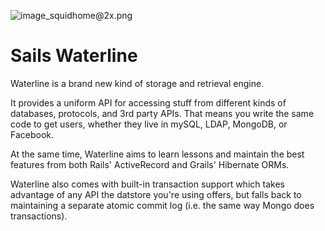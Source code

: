 ![image_squidhome@2x.png](http://i.imgur.com/7rMxw.png)

# Sails Waterline

Waterline is a brand new kind of storage and retrieval engine.

It provides a uniform API for accessing stuff from different kinds of databases, protocols, and 3rd party APIs.  That means you write the same code to get users, whether they live in mySQL, LDAP, MongoDB, or Facebook.

At the same time, Waterline aims to learn lessons and maintain the best features from  both Rails' ActiveRecord and Grails' Hibernate ORMs.

Waterline also comes with built-in transaction support which takes advantage of any API the datstore you're using offers, but falls back to maintaining a separate atomic commit log (i.e. the same way Mongo does transactions).
